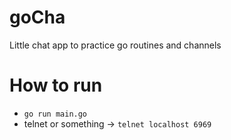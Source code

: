 # goCha

Little chat app to practice go routines and channels

# How to run

- `go run main.go`
- telnet or something -> `telnet localhost 6969`

